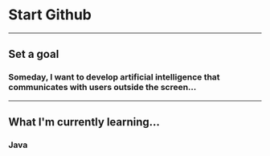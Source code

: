 # Start Github
***
## Set a goal
### Someday, I want to develop artificial intelligence that communicates with users outside the screen...
***
## What I'm currently learning...
### Java
